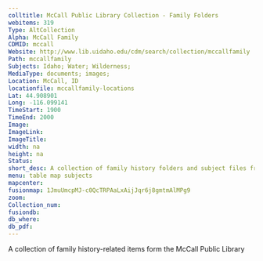 ```yaml
---
colltitle: McCall Public Library Collection - Family Folders
webitems: 319
Type: AltCollection
Alpha: McCall Family
CDMID: mccall
Website: http://www.lib.uidaho.edu/cdm/search/collection/mccallfamily
Path: mccallfamily
Subjects: Idaho; Water; Wilderness; 
MediaType: documents; images;
Location: McCall, ID
locationfile: mccallfamily-locations
Lat: 44.908901
Long: -116.099141
TimeStart: 1900
TimeEnd: 2000
Image: 
ImageLink: 
ImageTitle: 
width: na
height: na
Status: 
short_desc: A collection of family history folders and subject files from the McCall Public Library
menu: table map subjects
mapcenter: 
fusionmap: 1JmuUmcpMJ-c0QcTRPAaLxAijJqr6j8gmtmAlMPg9
zoom: 
Collection_num: 
fusiondb: 
db_where: 
db_pdf: 
---
```

A collection of family history-related items form the McCall Public Library